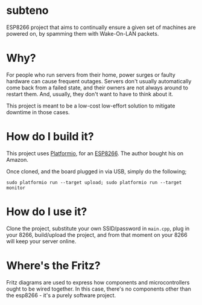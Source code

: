 subteno
====

ESP8266 project that aims to continually ensure a given set of machines are powered on, by spamming them with Wake-On-LAN packets.

Why?
====

For people who run servers from their home, power surges or faulty hardware can cause frequent outages. Servers don't usually automatically come back from a failed state, and their owners are not always around to restart them. And, usually, they don't want to have to think about it.

This project is meant to be a low-cost low-effort solution to mitigate downtime in those cases.

How do I build it?
====

This project uses [Platformio](https://platformio.org/), for an [ESP8266](http://docs.platformio.org/en/latest/platforms/espressif8266.html). The author bought his on Amazon.

Once cloned, and the board plugged in via USB, simply do the following;

```
sudo platformio run --target upload; sudo platformio run --target monitor
```

How do I use it?
====

Clone the project, substitute your own SSID/password in `main.cpp`, plug in your 8266, build/upload the project, and from that moment on your 8266 will keep your server online.

Where's the Fritz?
====

Fritz diagrams are used to express how components and microcontrollers ought to be wired together. In this case, there's no components other than the esp8266 - it's a purely software project.